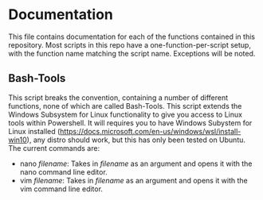 # Documentation

This file contains documentation for each of the functions contained in this repository. Most scripts in this repo have a one-function-per-script setup, with the function name matching the script name. Exceptions will be noted. 

## Bash-Tools

This script breaks the convention, containing a number of different functions, none of which are called Bash-Tools. This script extends the Windows Subsystem for Linux functionality to give you access to Linux tools within Powershell. It will requires you to have Windows Subystem for Linux installed (https://docs.microsoft.com/en-us/windows/wsl/install-win10), any distro should work, but this has only been tested on Ubuntu. The current commands are:
* nano *filename*: Takes in *filename* as an argument and opens it with the nano command line editor.
* vim *filename*: Takes in *filename* as an argument and opens it with the vim command line editor.
